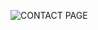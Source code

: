![CONTACT PAGE](https://user-images.githubusercontent.com/120185666/207142082-f37c9d6a-6fbc-4e8b-bd00-acdd176fe614.png)

